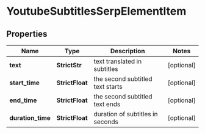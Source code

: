 # YoutubeSubtitlesSerpElementItem


## Properties

| Name | Type | Description | Notes |
|------------ | ------------- | ------------- | -------------|
**text** | **StrictStr** | text translated in subtitles |[optional]|
**start_time** | **StrictFloat** | the second subtitled text starts |[optional]|
**end_time** | **StrictFloat** | the second subtitled text ends |[optional]|
**duration_time** | **StrictFloat** | duration of subtitles in seconds |[optional]|